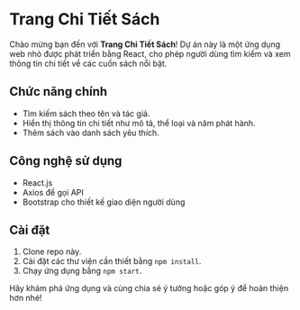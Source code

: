 # Trang Chi Tiết Sách

Chào mừng bạn đến với **Trang Chi Tiết Sách**! Dự án này là một ứng dụng web nhỏ được phát triển bằng React, cho phép người dùng tìm kiếm và xem thông tin chi tiết về các cuốn sách nổi bật.

## Chức năng chính
- Tìm kiếm sách theo tên và tác giả.
- Hiển thị thông tin chi tiết như mô tả, thể loại và năm phát hành.
- Thêm sách vào danh sách yêu thích.

## Công nghệ sử dụng
- React.js
- Axios để gọi API
- Bootstrap cho thiết kế giao diện người dùng

## Cài đặt
1. Clone repo này.
2. Cài đặt các thư viện cần thiết bằng `npm install`.
3. Chạy ứng dụng bằng `npm start`.

Hãy khám phá ứng dụng và cùng chia sẻ ý tưởng hoặc góp ý để hoàn thiện hơn nhé!
